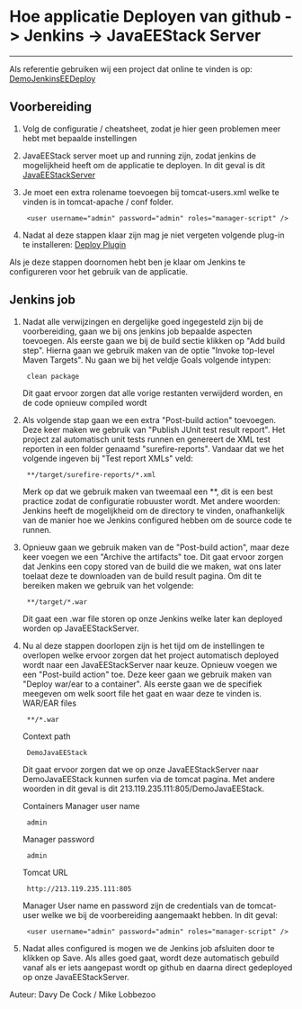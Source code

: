 # Hoe applicatie Deployen van github -> Jenkins -> JavaEEStack Server #

----------

Als referentie gebruiken wij een project dat online te vinden is op: [DemoJenkinsEEDeploy](https://github.com/Dafken/DemoJenkinsEEDeploy.git)

## Voorbereiding ##
1. Volg de configuratie / cheatsheet, zodat je hier geen problemen meer hebt met bepaalde instellingen
2. JavaEEStack server moet up and running zijn, zodat jenkins de mogelijkheid heeft om de applicatie te deployen. In dit geval is dit [JavaEEStackServer](213.119.235.111:805)
3. Je moet een extra rolename toevoegen bij tomcat-users.xml welke te vinden is in tomcat-apache / conf folder.

        <user username="admin" password="admin" roles="manager-script" />
4. Nadat al deze stappen klaar zijn mag je niet vergeten volgende plug-in te installeren: [Deploy Plugin](https://wiki.jenkins-ci.org/display/JENKINS/Deploy+Plugin)

Als je deze stappen doornomen hebt ben je klaar om Jenkins te configureren voor het gebruik van de applicatie.

## Jenkins job ##
1. Nadat alle verwijzingen en dergelijke goed ingegesteld zijn bij de voorbereiding, gaan we bij ons jenkins job bepaalde aspecten toevoegen. Als eerste gaan we bij de build sectie klikken op "Add build step". Hierna gaan we gebruik maken van de optie "Invoke top-level Maven Targets". Nu gaan we bij het veldje Goals volgende intypen:

        clean package
    Dit gaat ervoor zorgen dat alle vorige restanten verwijderd worden, en de code opnieuw compiled wordt
2. Als volgende stap gaan we een extra "Post-build action" toevoegen. Deze keer maken we gebruik van "Publish JUnit test result report". Het project zal automatisch unit tests runnen en genereert de XML test reporten in een folder genaamd "surefire-reports". Vandaar dat we het volgende ingeven bij "Test report XMLs" veld:

        **/target/surefire-reports/*.xml
    Merk op dat we gebruik maken van tweemaal een **, dit is een best practice zodat de configuratie robuuster wordt. Met andere woorden: Jenkins heeft de mogelijkheid om de directory te vinden, onafhankelijk van de manier hoe we Jenkins configured hebben om de source code te runnen.
3. Opnieuw gaan we gebruik maken van de "Post-build action", maar deze keer voegen we een "Archive the artifacts" toe. Dit gaat ervoor zorgen dat Jenkins een copy stored van de build die we maken, wat ons later toelaat deze te downloaden van de build result pagina. Om dit te bereiken maken we gebruik van het volgende:
    
        **/target/*.war
    Dit gaat een .war file storen op onze Jenkins welke later kan deployed worden op JavaEEStackServer.
4. Nu al deze stappen doorlopen zijn is het tijd om de instellingen te overlopen welke ervoor zorgen dat het project automatisch deployed wordt naar een JavaEEStackServer naar keuze. Opnieuw voegen we een "Post-build action" toe. Deze keer gaan we gebruik maken van "Deploy war/ear to a container". Als eerste gaan we de specifiek meegeven om welk soort file het gaat en waar deze te vinden is.
    WAR/EAR files

        **/*.war
    Context path
    
        DemoJavaEEStack
    Dit gaat ervoor zorgen dat we op onze JavaEEStackServer naar DemoJavaEEStack kunnen surfen via de tomcat pagina. Met andere woorden in dit geval is dit 213.119.235.111:805/DemoJavaEEStack.
  
    Containers
    Manager user name
    
        admin
  
    Manager password
    
        admin
  
    Tomcat URL
    
        http://213.119.235.111:805

    Manager User name en password zijn de credentials van de tomcat-user welke we bij de voorbereiding aangemaakt hebben. In dit geval:
    
        <user username="admin" password="admin" roles="manager-script" />

5. Nadat alles configured is mogen we de Jenkins job afsluiten door te klikken op Save. Als alles goed gaat, wordt deze automatisch gebuild vanaf als er iets aangepast wordt op github en daarna direct gedeployed op onze JavaEEStackServer.

Auteur: Davy De Cock / Mike Lobbezoo
